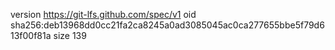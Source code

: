 version https://git-lfs.github.com/spec/v1
oid sha256:deb13968dd0cc21fa2ca8245a0ad3085045ac0ca277655bbe5f79d613f00f81a
size 139
